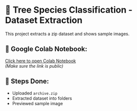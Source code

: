# 🌳 Tree Species Classification - Dataset Extraction

This project extracts a zip dataset and shows sample images.

## 🔗 Google Colab Notebook:
[Click here to open Colab Notebook](https://colab.research.google.com/drive/1Gndd3pJExe8GlWJdEk1uLhfB6ko5fuUB?usp=sharing)  
*(Make sure the link is public)*

## 🧾 Steps Done:
- Uploaded `archive.zip`
- Extracted dataset into folders
- Previewed sample image
